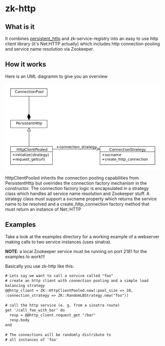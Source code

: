 zk-http
=======

## What is it

It combines [persistent\_http](https://github.com/bpardee/persistent_http) and zk-service-registry into an easy to use http client library (it's Net:HTTP actually) which includes http connection pooling and service name resolution via Zookeeper.

## How it works

Here is an UML diagramm to give you an overview

![diagram](https://github.com/dunadube/zk-http/raw/master/doc/uml.png)

HttpClientPooled inherits the connection pooling capabilities from PersistentHttp but overrides the connection factory mechanism in the constructor. The connection factory logic is encapsulated in a strategy class which handles all service name resolution and Zookeeper stuff. A strategy class must support a svcname property which returns the service name to be resolved and a create\_http\_connection factory method that must return an instance of Net::HTTP

## Examples

Take a look at the examples directory for a working example of a webserver making calls to two service instances (uses sinatra).

**NOTE**: a local Zookeeper service must be running on port 2181 for the examples to work!!!

Basically you use zk-http like this:

    # Lets say we want to call a service called "foo"
    # create an http client with connection pooling and a simple load balancing strategy
    @@http_client = ZK::HttpClientPooled.new(:pool_size => 10, :connection_strategy => ZK::RandomLBStrategy.new("foo"))

    # call the http service (e. g. from a sinatra route)
    get '/call_foo_with_bar' do
      resp = @@http_client.request_get "/bar"
      resp.body
    end

    # The connections will be randomly distribute to 
    # all instances of 'foo'
 
